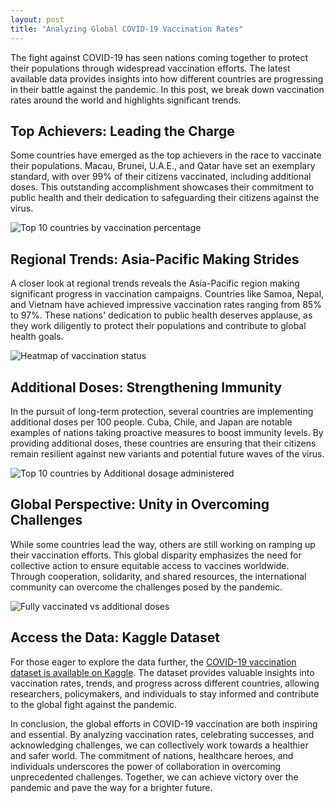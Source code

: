```yaml
---
layout: post
title: "Analyzing Global COVID-19 Vaccination Rates"
---
```


The fight against COVID-19 has seen nations coming together to protect their populations through widespread vaccination efforts. The latest available data provides insights into how different countries are progressing in their battle against the pandemic. In this post, we break down vaccination rates around the world and highlights significant trends.

## Top Achievers: Leading the Charge

Some countries have emerged as the top achievers in the race to vaccinate their populations. Macau, Brunei, U.A.E., and Qatar have set an exemplary standard, with over 99% of their citizens vaccinated, including additional doses. This outstanding accomplishment showcases their commitment to public health and their dedication to safeguarding their citizens against the virus.

![Top 10 countries by vaccination percentage](https://github.com/masud90/masud90.github.io/assets/17425770/422da4dd-7298-4e97-a0b5-23f58b90e8e4)


## Regional Trends: Asia-Pacific Making Strides

A closer look at regional trends reveals the Asia-Pacific region making significant progress in vaccination campaigns. Countries like Samoa, Nepal, and Vietnam have achieved impressive vaccination rates ranging from 85% to 97%. These nations' dedication to public health deserves applause, as they work diligently to protect their populations and contribute to global health goals.

![Heatmap of vaccination status](https://github.com/masud90/masud90.github.io/assets/17425770/496bd41d-a11a-4bbf-94fc-6d9dbc7c0414)


## Additional Doses: Strengthening Immunity

In the pursuit of long-term protection, several countries are implementing additional doses per 100 people. Cuba, Chile, and Japan are notable examples of nations taking proactive measures to boost immunity levels. By providing additional doses, these countries are ensuring that their citizens remain resilient against new variants and potential future waves of the virus.

![Top 10 countries by Additional dosage administered](https://github.com/masud90/masud90.github.io/assets/17425770/3728dac0-19fc-452e-ba76-968917a6ff0a)

## Global Perspective: Unity in Overcoming Challenges

While some countries lead the way, others are still working on ramping up their vaccination efforts. This global disparity emphasizes the need for collective action to ensure equitable access to vaccines worldwide. Through cooperation, solidarity, and shared resources, the international community can overcome the challenges posed by the pandemic.

![Fully vaccinated vs additional doses](https://github.com/masud90/masud90.github.io/assets/17425770/e1d9943c-9858-4537-81ea-08ad06dcde9a)


## Access the Data: Kaggle Dataset

For those eager to explore the data further, the [COVID-19 vaccination dataset is available on Kaggle](https://www.kaggle.com/datasets/joebeachcapital/covid-vaccinations-2023). The dataset provides valuable insights into vaccination rates, trends, and progress across different countries, allowing researchers, policymakers, and individuals to stay informed and contribute to the global fight against the pandemic.

In conclusion, the global efforts in COVID-19 vaccination are both inspiring and essential. By analyzing vaccination rates, celebrating successes, and acknowledging challenges, we can collectively work towards a healthier and safer world. The commitment of nations, healthcare heroes, and individuals underscores the power of collaboration in overcoming unprecedented challenges. Together, we can achieve victory over the pandemic and pave the way for a brighter future.
